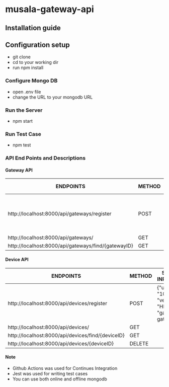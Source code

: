 # musala-gateway-api
## Installation guide
## Configuration setup
* git clone
* cd to your working dir
* run npm install 
### Configure Mongo DB
* open .env file
* change the URL to your mongodb URL
### Run the Server
* npm start
### Run Test Case
* npm test
### API End Points and Descriptions
#### Gateway API
ENDPOINTS  | METHOD | SAMPLE INPUT DATA 
------------- | ------------- | ----------
http://localhost:8000/api/gateways/register  | POST | {"name": "gateway101", "ipv4": "172.16.254.9", "serialNumber": "12345"}
http://localhost:8000/api/gateways/  | GET | 
http://localhost:8000/api/gateways/find/{gatewayID}  | GET | 

#### Device API
ENDPOINTS  | METHOD | SAMPLE INPUT DATA 
------------- | ------------- | ----------
http://localhost:8000/api/devices/register  | POST | {"uid": "101", "vendor": "HP", "gatewayId": gatewayID}
http://localhost:8000/api/devices/  | GET | 
http://localhost:8000/api/devices/find/{deviceID}  | GET |
http://localhost:8000/api/devices/{deviceID}  | DELETE |

#### Note
* Github Actions was used for Continues Integration
* Jest was used for writing test cases
* You can use both online and offline mongodb



